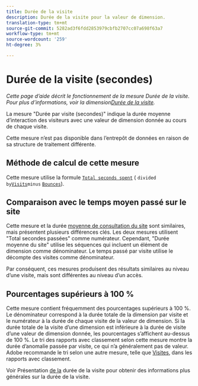 ```yaml
---
title: Durée de la visite
description: Durée de la visite pour la valeur de dimension.
translation-type: tm+mt
source-git-commit: 5282ad3f6fdd2853979cbfb2707cc07a698f63a7
workflow-type: tm+mt
source-wordcount: '259'
ht-degree: 3%

---
```



# Durée de la visite (secondes)

*Cette page d’aide décrit le fonctionnement de la mesure Durée de la visite. Pour plus d’informations, voir la dimension[Durée de la visite](../dimensions/time-spent-per-visit.md).*

La mesure &quot;Durée par visite (secondes)&quot; indique la durée moyenne d’interaction des visiteurs avec une valeur de dimension donnée au cours de chaque visite.

Cette mesure n’est pas disponible dans l’entrepôt de données en raison de sa structure de traitement différente.

## Méthode de calcul de cette mesure

Cette mesure utilise la formule [`Total seconds spent`](total-seconds-spent.md) ( `divided by`[`Visits`](visits.md)`minus` [`Bounces`](bounces.md)).

## Comparaison avec le temps moyen passé sur le site

Cette mesure et la durée [moyenne de consultation du site](average-time-on-site.md) sont similaires, mais présentent plusieurs différences clés. Les deux mesures utilisent &quot;Total secondes passées&quot; comme numérateur. Cependant, &quot;Durée moyenne du site&quot; utilise les séquences qui incluent un élément de dimension comme dénominateur. Le temps passé par visite utilise le décompte des visites comme dénominateur.

Par conséquent, ces mesures produisent des résultats similaires au niveau d’une visite, mais sont différentes au niveau d’un accès.

## Pourcentages supérieurs à 100 %

Cette mesure contient fréquemment des pourcentages supérieurs à 100 %. Le dénominateur correspond à la durée totale de la dimension par visite et le numérateur à la durée de chaque visite de la valeur de dimension. Si la durée totale de la visite d’une dimension est inférieure à la durée de visite d’une valeur de dimension donnée, les pourcentages s’affichent au-dessus de 100 %. Le tri des rapports avec classement selon cette mesure montre la durée d’anomalie passée par visite, ce qui n’a généralement pas de valeur. Adobe recommande le tri selon une autre mesure, telle que [Visites](visits.md), dans les rapports avec classement.

Voir Présentation [de la](time-spent.md) durée de la visite pour obtenir des informations plus générales sur la durée de la visite.
